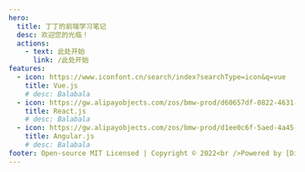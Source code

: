 ```yaml
---
hero:
  title: 丁丁的前端学习笔记
  desc: 欢迎您的光临！
  actions:
    - text: 此处开始
      link: /此处开始
features:
  - icon: https://www.iconfont.cn/search/index?searchType=icon&q=vue
    title: Vue.js
    # desc: Balabala
  - icon: https://gw.alipayobjects.com/zos/bmw-prod/d60657df-0822-4631-9d7c-e7a869c2f21c/k79dmz3q_w126_h126.png
    title: React.js
    # desc: Balabala
  - icon: https://gw.alipayobjects.com/zos/bmw-prod/d1ee0c6f-5aed-4a45-a507-339a4bfe076c/k7bjsocq_w144_h144.png
    title: Angular.js
    # desc: Balabala
footer: Open-source MIT Licensed | Copyright © 2022<br />Powered by [DingOUCer](https://github.com/DingOUCer)
---
```

